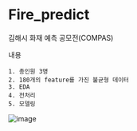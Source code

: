 # Fire_predict
김해시 화재 예측 공모전(COMPAS)

내용

    1. 총인원 3명
    2. 180개의 feature를 가진 불균형 데이터
    3. EDA
    4. 전처리
    5. 모델링

![image](https://user-images.githubusercontent.com/26050767/87267949-0ef99480-c504-11ea-866d-9fa96eb2087c.png)
